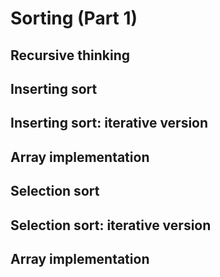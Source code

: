 # Sorting (Part 1)

## Recursive thinking

## Inserting sort

## Inserting sort: iterative version

## Array implementation

## Selection sort

## Selection sort: iterative version

## Array implementation
